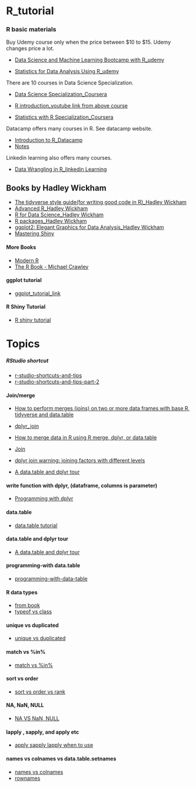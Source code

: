 # R_tutorial

### R basic materials

 Buy Udemy course only when the price between $10 to $15. Udemy changes price a lot.  
- [Data Science and Machine Learning Bootcamp with R_udemy](https://www.udemy.com/course/data-science-and-machine-learning-bootcamp-with-r/)

- [Statistics for Data Analysis Using R_udemy](https://www.udemy.com/course/statistics-using-r/)

There are 10 courses in Data Science Specialization. 

- [Data Science Specialization_Coursera](https://www.coursera.org/specializations/jhu-data-science#courses)
- [R introduction_youtube link from above course](https://www.youtube.com/watch?v=wy0h1f5awRI&list=PL_bgmYHGITt-8Noh1fZpxTHJ-GrBb626R)

- [Statistics with R Specialization_Coursera](https://www.coursera.org/specializations/statistics#courses)

Datacamp offers many courses in R. See datacamp website.
- [Introduction to R_Datacamp](https://www.datacamp.com/courses/free-introduction-to-r)
- [Notes](https://xiangxing98.github.io/free-introduction-to-r.html)

Linkedin learning also offers many courses.
- [Data Wrangling in R_linkedin Learning](https://www.linkedin.com/learning/data-wrangling-in-r)

## Books by Hadley Wickham
- [The tidyverse style guide(for writing good code in R)_Hadley Wickham](https://style.tidyverse.org)
- [Advanced R_Hadley Wickham](https://adv-r.hadley.nz)
- [R for Data Science_Hadley Wickham](https://r4ds.had.co.nz)
- [R packages_Hadley Wickham](http://r-pkgs.had.co.nz)
- [ggplot2: Elegant Graphics for Data Analysis_Hadley Wickham](https://ggplot2-book.org)
- [Mastering Shiny](https://mastering-shiny.org)

#### More Books
- [Modern R](https://b-rodrigues.github.io/modern_R/)
- [The R Book - Michael Crawley](https://www.cs.upc.edu/~robert/teaching/estadistica/TheRBook.pdf)

#### ggplot tutorial

- [ggplot_tutorial_link](https://github.com/Yousuf28/ggplot2_materials)
#### R Shiny Tutorial

- [R shiny tutorial](https://github.com/Yousuf28/R_Shiny_materials)


# Topics

##### RStudio shortcut

- [r-studio-shortcuts-and-tips](https://appsilon.com/r-studio-shortcuts-and-tips-2/)
- [r-studio-shortcuts-and-tips-part-2](https://appsilon.com/r-studio-shortcuts-and-tips-part-2/)

#### Join/merge
 - [How to perform merges (joins) on two or more data frames with base R, tidyverse and data.table](https://jozef.io/r006-merge/)  
 - [dplyr_join](https://www.guru99.com/r-dplyr-tutorial.html)
 - [How to merge data in R using R merge, dplyr, or data.table](https://www.infoworld.com/article/3454356/how-to-merge-data-in-r-using-r-merge-dplyr-or-datatable.html)
 
 - [Join](http://rstudio-pubs-static.s3.amazonaws.com/227171_618ebdce0b9d44f3af65700e833593db.html)
 
 - [dplyr join warning: joining factors with different levels](https://stackoverflow.com/questions/30468412/dplyr-join-warning-joining-factors-with-different-levels/30468468)
 - [A data.table and dplyr tour](https://atrebas.github.io/post/2019-03-03-datatable-dplyr/)
#### write function with dplyr, (dataframe, columns is parameter)
- [Programming with dplyr](https://cran.r-project.org/web/packages/dplyr/vignettes/programming.html)


#### data.table

- [data.table tutorial](https://rdatatable.gitlab.io/data.table/)

#### data.table and dplyr tour

- [A data.table and dplyr tour](https://atrebas.github.io/post/2019-03-03-datatable-dplyr/)

#### programming-with data.table
- [programming-with-data-table](https://www.r-bloggers.com/2020/01/programming-with-data-table/)

#### R data types

- [from book](https://adv-r.hadley.nz/vectors-chap.html)
- [typeof vs class](https://stackoverflow.com/questions/35445112/what-is-the-difference-between-mode-and-class-in-r)


#### unique vs duplicated 
- [unique vs duplicated](https://www.r-bloggers.com/2016/10/difference-between-unique-and-duplicated/)

#### match vs %in%

- [match vs %in%](https://www.r-bloggers.com/2011/11/match-vs-in/)

#### sort vs order
- [sort vs order vs rank](https://statisticsglobe.com/sort-order-rank-r-function-example)

#### NA, NaN, NULL
- [NA VS NaN, NULL](http://rstudio-pubs-static.s3.amazonaws.com/261838_71b13475011340ab94e9c51d8e462080.html)

#### lapply , sapply, and apply etc

- [apply sapply lapply when to use](https://stackoverflow.com/questions/3505701/grouping-functions-tapply-by-aggregate-and-the-apply-family)

#### names vs colnames vs data.table.setnames

- [names vs colnames](https://stackoverflow.com/questions/24799153/what-is-the-difference-between-names-and-colnames)
- [rownames](https://stackoverflow.com/questions/2281353/row-names-column-names-in-r)
